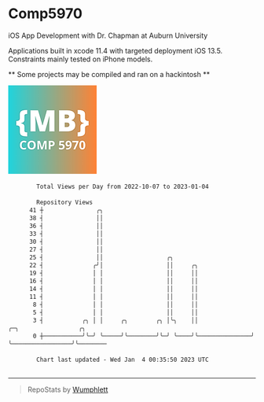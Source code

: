 # Comp5970
iOS App Development with Dr. Chapman at Auburn University

Applications built in xcode 11.4 with targeted deployment iOS 13.5.
Constraints mainly tested on iPhone models.

** Some projects may be compiled and ran on a hackintosh **

![App Icon](https://github.com/MatthewBentz/Comp5970/blob/master/Assignment1a-mlb0119/Assignment1a-mlb0119/Assets.xcassets/AppIcon.appiconset/180.png)

```
        Total Views per Day from 2022-10-07 to 2023-01-04

        Repository Views
      41 ┼               ╭╮
      38 ┤               ││
      36 ┤               ││
      33 ┤               ││
      30 ┤               ││
      27 ┤               ││
      25 ┤               ││                  ╭╮
      22 ┤              ╭╯│                  ││     ╭╮
      19 ┤              │ │                  ││     ││
      16 ┤              │ │                  ││     ││
      14 ┤              │ │                  ││     ││
      11 ┤              │ │                  ││     ││
       8 ┤              │ │                  ││     ││
       5 ┤              │ │                  ││     ││
       3 ┤           ╭╮ │ │     ╭╮        ╭╮ │╰╮    ││               ╭─╮                 ╭╮
       0 ┼───────────╯╰─╯ ╰─────╯╰────────╯╰─╯ ╰────╯╰───────────────╯ ╰─────────────────╯╰────────

        Chart last updated - Wed Jan  4 00:35:50 2023 UTC
        
```

---

> RepoStats by [Wumphlett](https://github.com/Wumphlett)
